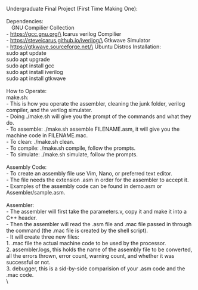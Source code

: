 Undergraduate Final Project (First Time Making One):\
\
Dependencies:\
&emsp;GNU Compilier Collection\
      - https://gcc.gnu.org/\
    Icarus verilog Compilier\
      - https://steveicarus.github.io/iverilog/\
    Gtkwave Simulator\
      - https://gtkwave.sourceforge.net/\
Ubuntu Distros Installation:\
    sudo apt update\
    sudo apt upgrade\
    sudo apt install gcc\
    sudo apt install iverilog\
    sudo apt install gtkwave\
\
How to Operate:\
  make.sh:\
    - This is how you operate the assembler, cleaning the junk folder, verilog compiler, and the verilog simulater.\
    - Doing ./make.sh will give you the prompt of the commands and what they do.\
    - To assemble:  ./make.sh assemble FILENAME.asm, it will give you the machine code in FILENAME.mac.\
    - To clean:    ./make.sh clean.\
    - To compile:  ./make.sh compile, follow the prompts.\
    - To simulate: ./make.sh simulate, follow the prompts.\
\
Assembly Code:\
    - To create an assembly file use Vim, Nano, or preferred text editor.\
    - The file needs the extension .asm in order for the assembler to accept it.\
    - Examples of the assembly code can be found in demo.asm or Assembler/sample.asm.\
\
Assembler:\
    - The assembler will first take the parameters.v, copy it and make it into a C++ header.\
    - Then the assembler will read the .asm file and .mac file passed in through the command (the .mac file is created by the shell script).\
    - It will create three new files:\
      1. .mac file the actual machine code to be used by the processor.\
      2. assembler.logs, this holds the name of the assembly file to be converted, all the errors thrown, error count, warning count, and whether it was successful or not.\
      3. debugger, this is a sid-by-side comparision of your .asm code and the .mac code.\
\
